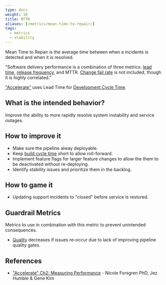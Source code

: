 ```yaml
---
type: docs
weight: 10
title: MTTR
aliases: [/metrics/mean-time-to-repair/]
tags:
  - metrics
  - stability
---
```


Mean Time to Repair is the average time between when a incidents is
detected and when it is resolved.

"Software delivery performance is a combination of three metrics: [lead time](/metrics/development-cycle-time), [release
frequency](/metrics/release-frequency), and MTTR. [Change fail rate](/metrics/change-fail-rate) is not included, though it
is highly correlated."

["Accelerate"](https://itrevolution.com/book/accelerate/) uses Lead Time for [Development Cycle Time](/metrics/development-cycle-time).

## What is the intended behavior?

Improve the ability to more rapidly resolve system instability and service outages.

## How to improve it

- Make sure the pipeline alway deployable.
- Keep [build cycle time](/metrics/build-duration) short to allow roll-forward.
- Implement feature flags for larger feature changes to allow the them to be deactivated without re-deploying.
- Identify stability issues and prioritize them in the backlog.

## How to game it

- Updating support incidents to "closed" before service is restored.

## Guardrail Metrics

Metrics to use in combination with this metric to prevent unintended consequences.

- [Quality](/metrics/defect-rate) decreases if issues re-occur due to lack of improving pipeline quality gates.

## References

- ["Accelerate" Ch2: Measuring
  Performance](https://learning.oreilly.com/library/view/accelerate/9781457191435/13-ch2.xhtml) - Nicole Forsgren PhD, Jez Humble & Gene Kim
